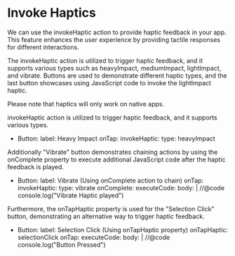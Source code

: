 # Invoke Haptics

We can use the invokeHaptic action to provide haptic feedback in your app. This feature enhances the user experience by providing tactile responses for different interactions.

The invokeHaptic action is utilized to trigger haptic feedback, and it supports various types such as heavyImpact, mediumImpact, lightImpact, and vibrate.
Buttons are used to demonstrate different haptic types, and the last button showcases using JavaScript code to invoke the lightImpact haptic.

Please note that haptics will only work on native apps.

invokeHaptic action is utilized to trigger haptic feedback, and it supports various types.
- Button:
    label: Heavy Impact
    onTap:
        invokeHaptic:
        type: heavyImpact

Additionally "Vibrate" button demonstrates chaining actions by using the onComplete property to execute additional JavaScript code after the haptic feedback is played.
- Button:
    label: Vibrate (Using onComplete action to chain)
    onTap:
        invokeHaptic:
        type: vibrate
        onComplete:
            executeCode:
            body: |
                //@code
                console.log("Vibrate Haptic played")

Furthermore, the onTapHaptic property is used for the "Selection Click" button, demonstrating an alternative way to trigger haptic feedback.
- Button:
    label: Selection Click (Using onTapHaptic property)
    onTapHaptic: selectionClick
    onTap:
        executeCode:
        body: |
            //@code
            console.log("Button Pressed")

